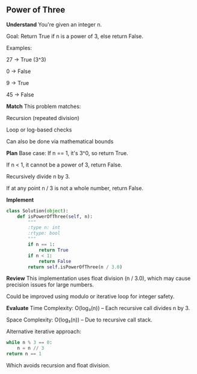 ## Power of Three
**Understand**
You're given an integer n.

Goal:
Return True if n is a power of 3, else return False.

Examples:

27 → True (3^3)

0 → False

9 → True

45 → False

**Match**
This problem matches:

Recursion (repeated division)

Loop or log-based checks

Can also be done via mathematical bounds

**Plan**
Base case: If n == 1, it's 3^0, so return True.

If n < 1, it cannot be a power of 3, return False.

Recursively divide n by 3.

If at any point n / 3 is not a whole number, return False.

**Implement**
```python
class Solution(object):
    def isPowerOfThree(self, n):
        """
        :type n: int
        :rtype: bool
        """
        if n == 1:
            return True
        if n < 1:
            return False
        return self.isPowerOfThree(n / 3.0)
```

**Review**
This implementation uses float division (n / 3.0), which may cause precision issues for large numbers.

Could be improved using modulo or iterative loop for integer safety.

**Evaluate**
Time Complexity: O(log₃(n)) – Each recursive call divides n by 3.

Space Complexity: O(log₃(n)) – Due to recursive call stack.

Alternative iterative approach:

```python
while n % 3 == 0:
    n = n // 3
return n == 1
```
Which avoids recursion and float division.